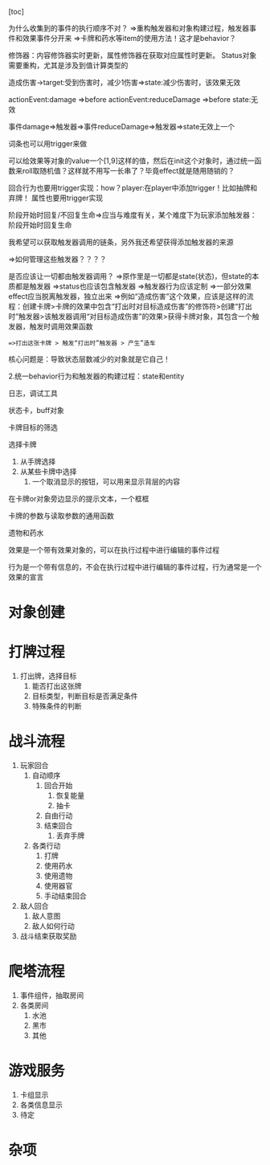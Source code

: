 [toc]

为什么收集到的事件的执行顺序不对？
=>重构触发器和对象构建过程，触发器事件和效果事件分开来
=>卡牌和药水等item的使用方法！这才是behavior？

修饰器：内容修饰器实时更新，属性修饰器在获取对应属性时更新。
Status对象需要重构，尤其是涉及到值计算类型的

造成伤害→target:受到伤害时，减少1伤害=>state:减少伤害时，该效果无效

actionEvent:damage
=>before
actionEvent:reduceDamage
=>before
state:无效

事件damage=>触发器=>事件reduceDamage=>触发器=>state无效上一个


词条也可以用trigger来做

可以给效果等对象的value一个[1,9]这样的值，然后在init这个对象时，通过统一函数来roll取随机值？这样就不用写一长串了？毕竟effect就是随用随销的？

回合行为也要用trigger实现：how？player:在player中添加trigger！比如抽牌和弃牌！
属性也要用trigger实现

阶段开始时回复/不回复生命=>应当与难度有关，某个难度下为玩家添加触发器：阶段开始时回复生命

我希望可以获取触发器调用的链条，另外我还希望获得添加触发器的来源

=>如何管理这些触发器？？？？

是否应该让一切都由触发器调用？
=>原作里是一切都是state(状态)，但state的本质都是触发器
=>status也应该包含触发器
=>触发器行为应该定制
=>一部分效果effect应当脱离触发器，独立出来 
    =>例如“造成伤害”这个效果，应该是这样的流程：创建卡牌>卡牌的效果中包含“打出时对目标造成伤害”的修饰符>创建“打出时”触发器>该触发器调用“对目标造成伤害”的效果>获得卡牌对象，其包含一个触发器，触发时调用效果函数

    =>打出这张卡牌 > 触发“打出时”触发器 > 产生”造车




核心问题是：导致状态层数减少的对象就是它自己！

2.统一behavior行为和触发器的构建过程：state和entity



日志，调试工具

状态卡，buff对象

卡牌目标的筛选

选择卡牌

1. 从手牌选择
2. 从某些卡牌中选择
    1. 一个取消显示的按钮，可以用来显示背层的内容

在卡牌or对象旁边显示的提示文本，一个框框

卡牌的参数与读取参数的通用函数

遗物和药水



效果是一个带有效果对象的，可以在执行过程中进行编辑的事件过程

行为是一个带有信息的，不会在执行过程中进行编辑的事件过程，行为通常是一个效果的宣言

# 对象创建

# 打牌过程

1. 打出牌，选择目标
    1. 能否打出这张牌
    2. 目标类型，判断目标是否满足条件
    3. 特殊条件的判断

# 战斗流程

1. 玩家回合
    1. 自动顺序
        1. 回合开始
            1. 恢复能量
            2. 抽卡
        2. 自由行动
        3. 结束回合
            1. 丢弃手牌
    2. 各类行动
        1. 打牌
        2. 使用药水
        3. 使用遗物
        4. 使用器官
        5. 手动结束回合
2. 敌人回合
    1. 敌人意图
    2. 敌人如何行动
3. 战斗结束获取奖励

# 爬塔流程

1. 事件组件，抽取房间
2. 各类房间
    1. 水池
    2. 黑市
    3. 其他

# 游戏服务

1. 卡组显示
2. 各类信息显示
3. 待定

# 杂项



